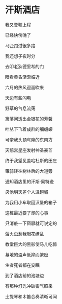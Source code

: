 # 汗斯酒店

我又登鞍上程

已经快傍晚了

马匹跑过很多路

我还想子夜时分

去叩老狄德里希的门

眼看黄昏渐渐临近

六月的热风迎面吹来

天边有些闪电

野草的气息流荡

篱落间透出金银花的芳馨

叶丛下飞着成群的细蠛蠓

可奈我头顶穹隆的东南方

天鹅宫星座发射神圣豪芒

终于我望见盖哈杜斯的田庄

策骑转往树林后的大道旁

通知酒店里的汗斯·奥特逊

央他明天差个人进趟城

为我用小车取回汉堡的箱子

这桩最近要了却的心事

只消敲一下窗扉就可说定的

萤火虫惹我眼花缭乱

教堂巨大的黑影使马儿吃惊

墓地的蛩声低抑而繁密

生者死者都在安眠

到了酒店前的池塘边

有那种灯光冲破雾气照来

土提琴和木笛合奏清晰可闻